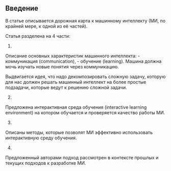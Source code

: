 ## Введение

В статье описывается дорожная карта к машинному интеллекту (МИ, по крайней мере,
к одной из её частей).

Статья разделена на 4 части:

1.
  Описание основных характеристик машинного интеллекта:
    - коммуникация (communication),
    - обучение (learning).
  Машина должна мочь изучать новые понятия через коммуникацию.

  Выдвигается идея, что надо декомпозировать сложную задачу, которую для нас
  должен решать машинный интеллект на более простые подзадачи, которые
  ведут к решению сложной задачи.

2.
  Предложена интерактивная среда обучения (interactive learning environment) на
  котором обучается и проверяется качество работы МИ.

3.
  Описаны методы, которые позволят МИ эффективно использовать интерактивную
  среду обучения.

4.
  Предложенный авторами подход рассмотрен в контексте прошлых и текущих подходов
  к разработке МИ.
